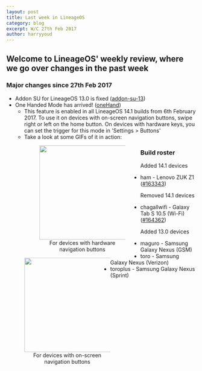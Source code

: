 ```yaml
---
layout: post
title: Last week in LineageOS
category: blog
excerpt: W/C 27th Feb 2017
author: harryyoud
---
```


## Welcome to LineageOS' weekly review, where we go over changes in the past week

### Major changes since 27th Feb 2017
* Addon SU for LineageOS 13.0 is fixed ([addon-su-13](https://review.lineageos.org/#/q/topic:addon-su-13+(status:open+OR+status:merged)))
* One Handed Mode has arrived! ([oneHand](https://review.lineageos.org/#/q/status:merged+branch:cm-14.1+topic:oneHand))
    * This feature is enabled in all LineageOS 14.1 builds from 6th February 2017. To use it on devices with on-screen navigation buttons, swipe right or left on the home button. On devices with hardware keys, you can set the trigger for this mode in 'Settings > Buttons'
    * Take a look at some GIFs of it in action:
        <div style="max-width:1052px;">
            <figure style="width:50%;float:left">
                <img src="{{site.baseurl}}/images/2017-03-06/onehand-hardware.gif" style="width:250px;margin:0 auto;display: block;">
                <figcaption style="text-align:center;">For devices with hardware navigation buttons</figcaption>
            </figure>
            <figure style="width:50%;float:left;margin:0 auto;">
                <img src="{{site.baseurl}}/images/2017-03-06/onehand-navbar.gif" style="width:250px;margin:0 auto;display: block;">
                <figcaption style="text-align:center;">For devices with on-screen navigation buttons</figcaption>
            </figure>
        </div>

### Build roster

Added 14.1 devices

* ham - Lenovo ZUK Z1 ([#163343](https://review.lineageos.org/#/c/163343/))

Removed 14.1 devices

* chagallwifi - Galaxy Tab S 10.5 (Wi-Fi) ([#164362](https://review.lineageos.org/#/c/164362/))

Added 13.0 devices

* maguro - Samsung Galaxy Nexus (GSM)
* toro - Samsung Galaxy Nexus (Verizon)
* toroplus - Samsung Galaxy Nexus (Sprint)

